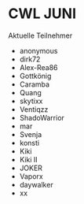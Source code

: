 # CWL JUNI
Aktuelle Teilnehmer

- anonymous
- dirk72
- Alex-Rea86
- Gottkönig
- Caramba
- Quang
- skytixx
- Ventiqzz
- ShadoWarrior
- mar
- Svenja
- konsti
- Kiki
- Kiki II
- JOKER
- Vaporx
- daywalker
- xx
